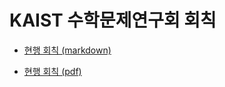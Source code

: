 # KAIST 수학문제연구회 회칙

- [현행 회칙 (markdown)](https://github.com/msquare-kaist/club-rule/blob/main/files/%E1%84%89%E1%85%AE%E1%84%92%E1%85%A1%E1%86%A8%E1%84%86%E1%85%AE%E1%86%AB%E1%84%8C%E1%85%A6%E1%84%8B%E1%85%A7%E1%86%AB%E1%84%80%E1%85%AE%E1%84%92%E1%85%AC%20%E1%84%92%E1%85%AC%E1%84%8E%E1%85%B5%E1%86%A8%20(2024%E1%84%82%E1%85%A7%E1%86%AB%2011%E1%84%8B%E1%85%AF%E1%86%AF%20%E1%84%80%E1%85%A2%E1%84%8C%E1%85%A5%E1%86%BC%E1%84%8B%E1%85%A1%E1%86%AB).md)

- [현행 회칙 (pdf)](https://github.com/msquare-kaist/club-rule/blob/main/files/%E1%84%89%E1%85%AE%E1%84%92%E1%85%A1%E1%86%A8%E1%84%86%E1%85%AE%E1%86%AB%E1%84%8C%E1%85%A6%E1%84%8B%E1%85%A7%E1%86%AB%E1%84%80%E1%85%AE%E1%84%92%E1%85%AC%20%E1%84%92%E1%85%AC%E1%84%8E%E1%85%B5%E1%86%A8%20(2024%E1%84%82%E1%85%A7%E1%86%AB%2011%E1%84%8B%E1%85%AF%E1%86%AF%20%E1%84%80%E1%85%A2%E1%84%8C%E1%85%A5%E1%86%BC%E1%84%8B%E1%85%A1%E1%86%AB).pdf)
